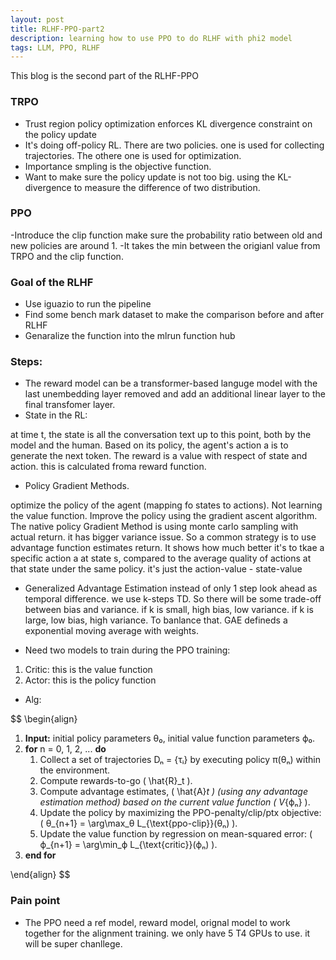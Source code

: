 ```yaml
---
layout: post
title: RLHF-PPO-part2
description: learning how to use PPO to do RLHF with phi2 model
tags: LLM, PPO, RLHF
---
```


This blog is the second part of the RLHF-PPO

### TRPO

- Trust region policy optimization enforces KL divergence constraint on the policy update
- It's doing off-policy RL. There are two policies. one is used for collecting trajectories. The othere one is used for optimization.
- Importance smpling is the objective function.
- Want to make sure the policy update is not too big. using the KL-divergence to measure the difference of two distribution. 


### PPO
-Introduce the clip function make sure the probability ratio between old and new policies are around 1.
-It takes the min between the origianl value from TRPO and the clip function.


### Goal of the RLHF

- Use iguazio to run the pipeline
- Find some bench mark dataset to make the comparison before and after RLHF
- Genaralize the function into the mlrun function hub

### Steps:

- The reward model can be a transformer-based languge model with the last unembedding layer removed and add an additional linear layer to the final transfomer layer.
- State in the RL: 

at time t, the state is all the conversation text up to this point, both by the model and the human. Based on its policy, the agent's action a is to generate the next token. The reward is a value with respect of state and action. this is calculated froma reward function. 
- Policy Gradient Methods. 

optimize the policy of the agent (mapping fo states to actions). Not learning the value function. Improve the policy using the gradient ascent algorithm. The native policy Gradient Method is using monte carlo sampling with actual return. it has bigger variance issue. So a common strategy is to use advantage function estimates return. It shows how much better it's to tkae a specific action a at state s, compared to the average quality of actions at that state under the same policy. it's just the action-value - state-value
- Generalized Advantage Estimation
instead of only 1 step look ahead as temporal difference. we use k-steps TD. So there will be some trade-off between bias and variance. if k is small, high bias, low variance. if k is large, low bias, high variance. To banlance that. GAE defineds a exponential moving average with weights.

- Need two models to train during the PPO training:
1. Critic: this is the value function
2. Actor: this is the policy function

- Alg:

$$
\begin{align}

1. **Input:** initial policy parameters θ₀, initial value function parameters ϕ₀.
2. **for** n = 0, 1, 2, ... **do**
   1. Collect a set of trajectories Dₙ = {τᵢ} by executing policy π(θₙ) within the environment.
   2. Compute rewards-to-go \( \hat{R}_t \).
   3. Compute advantage estimates, \( \hat{A}_t \) (using any advantage estimation method) based on the current value function \( V_{ϕₙ} \).
   4. Update the policy by maximizing the PPO-penalty/clip/ptx objective:
      \( θ_{n+1} = \arg\max_θ L_{\text{ppo-clip}}(θₙ) \).
   5. Update the value function by regression on mean-squared error:
      \( ϕ_{n+1} = \arg\min_ϕ L_{\text{critic}}(ϕₙ) \).
3. **end for**

\end{align}
$$




### Pain point

- The PPO need a ref model, reward model, orignal model to work together for the alignment training. we only have 5 T4 GPUs to use. it will be super chanllege. 
